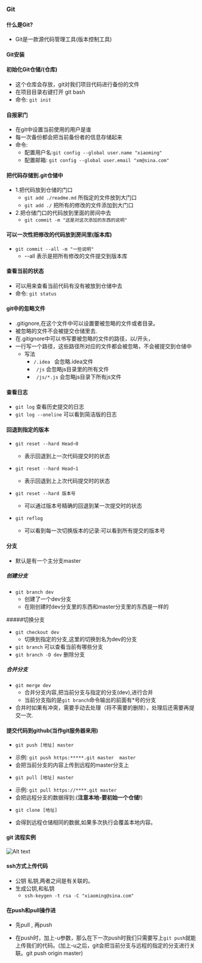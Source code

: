 ### Git

#### 什么是Git?
  - Git是一款源代码管理工具(版本控制工具)

#### Git安装

#### 初始化Git仓储/(仓库)
- 这个仓库会存放，git对我们项目代码进行备份的文件
- 在项目目录右键打开 git bash
- 命令: `git init`


#### 自报家门
- 在git中设置当前使用的用户是谁
- 每一次备份都会把当前备份者的信息存储起来
- 命令: 
    + 配置用户名:`git config --global user.name "xiaoming"`
    + 配置邮箱:  `git config --global user.email "xm@sina.com"`

#### 把代码存储到.git仓储中
- 1.把代码放到仓储的门口
    + `git add ./readme.md` 所指定的文件放到大门口
    + `git add ./` 把所有的修改的文件添加到大门口
- 2.把仓储门口的代码放到里面的房间中去
    + `git commit -m "这是对这次添加的东西的说明" `

#### 可以一次性把修改的代码放到房间里(版本库)
- `git commit --all -m "一些说明"`
    + --all 表示是把所有修改的文件提交到版本库

#### 查看当前的状态
- 可以用来查看当前代码有没有被放到仓储中去
- 命令: `git status`

#### git中的忽略文件
- .gitignore,在这个文件中可以设置要被忽略的文件或者目录。
- 被忽略的文件不会被提交仓储里去.
- 在.gitignore中可以书写要被忽略的文件的路径，以/开头，
- 一行写一个路径，这些路径所对应的文件都会被忽略，不会被提交到仓储中
    + 写法
        * ` /.idea  ` 会忽略.idea文件
        * ` /js`      会忽略js目录里的所有文件
        * ` /js/*.js` 会忽略js目录下所有js文件

#### 查看日志
- `git log` 查看历史提交的日志
- `git log --oneline` 可以看到简洁版的日志

#### 回退到指定的版本
- `git reset --hard Head~0`
    + 表示回退到上一次代码提交时的状态
- `git reset --hard Head~1`
    + 表示回退到上上次代码提交时的状态

- `git reset --hard 版本号`
    + 可以通过版本号精确的回退到某一次提交时的状态

- `git reflog`
  + 可以看到每一次切换版本的记录:可以看到所有提交的版本号

#### 分支
- 默认是有一个主分支master

##### 创建分支
- `git branch dev`
    + 创建了一个dev分支
    + 在刚创建时dev分支里的东西和master分支里的东西是一样的

#####切换分支
- `git checkout dev`
    + 切换到指定的分支,这里的切换到名为dev的分支
- `git branch` 可以查看当前有哪些分支
- `git branch -D dev` 删除分支

##### 合并分支
- `git merge dev`
    + 合并分支内容,把当前分支与指定的分支(dev),进行合并
    + 当前分支指的是`git branch`命令输出的前面有*号的分支
- 合并时如果有冲突，需要手动去处理（将不需要的删除），处理后还需要再提交一次.

#### 提交代码到github(当作git服务器来用)
- `git push [地址] master`
 + 示例: `git push https:*****.git master  master`
 + 会把当前分支的内容上传到远程的master分支上
- `git pull [地址] master`
 + 示例: `git pull https://****.git master`
 + 会把远程分支的数据得到:(**注意本地-要初始一个仓储!**)

- `git clone [地址]`
 + 会得到远程仓储相同的数据,如果多次执行会覆盖本地内容。

#### git 流程实例
![Alt text](./实例.png)

#### ssh方式上传代码
- 公钥 私钥,两者之间是有关联的。
- 生成公钥,和私钥
    + `ssh-keygen -t rsa -C "xiaoming@sina.com"`

#### 在push和pull操作进
- 先pull , 再push

- 在push时，加上-u参数，那么在下一次push时我们只需要写上`git push`就能上传我们的代码。(加上-u之后，git会把当前分支与远程的指定的分支进行关联。git push origin master)


